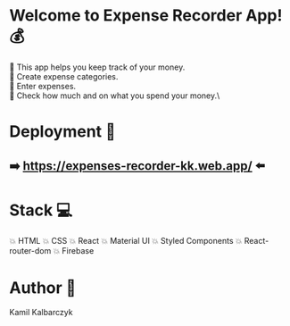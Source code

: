 # Welcome to Expense Recorder App! :moneybag:

:pushpin: This app helps you keep track of your money.\
:pushpin: Create expense categories.\
:pushpin: Enter expenses.\
:pushpin: Check how much and on what you spend your money.\

# Deployment :rocket:

## :arrow_right: https://expenses-recorder-kk.web.app/ :arrow_left:

# Stack :computer:

:boom: HTML
:boom: CSS
:boom: React
:boom: Material UI
:boom: Styled Components
:boom: React-router-dom
:boom: Firebase

# Author :boy:

Kamil Kalbarczyk
